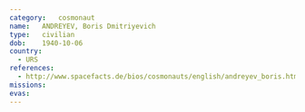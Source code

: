 ```yaml
---
category:	cosmonaut
name:	ANDREYEV, Boris Dmitriyevich
type:	civilian
dob:	1940-10-06
country:
  - URS
references:
  - http://www.spacefacts.de/bios/cosmonauts/english/andreyev_boris.htm
missions:
evas:
---
```


